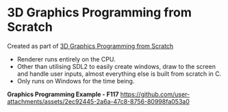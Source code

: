 # 3D Graphics Programming from Scratch
Created as part of [3D Graphics Programming from Scratch](https://courses.pikuma.com/courses/learn-computer-graphics-programming)
- Renderer runs entirely on the CPU.
- Other than utilising SDL2 to easily create windows, draw to the screen and handle user inputs, almost everything else is built from scratch in C. 
- Only runs on Windows for the time being.

**Graphics Programming Example - F117**
https://github.com/user-attachments/assets/2ec92445-2a6a-47c8-8756-80998fa053a0
